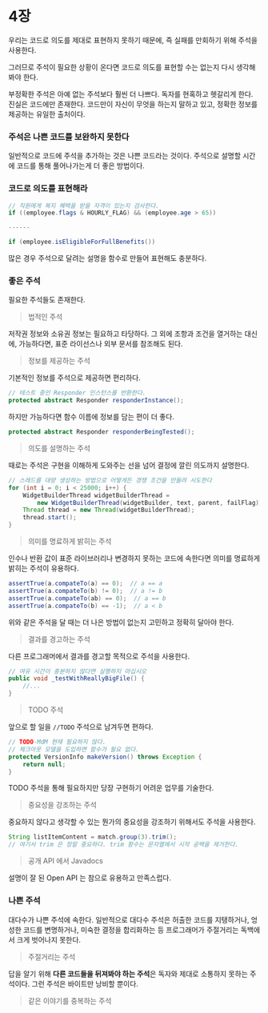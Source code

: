 # 4장

우리는 코드로 의도를 제대로 표현하지 못하기 때문에, 즉 실패를 만회하기 위해 주석을 사용한다.

그러므로 주석이 필요한 상황이 온다면 코드로 의도를 표현할 수는 없는지 다시 생각해봐야 한다.

부정확한 주석은 아예 없는 주석보다 훨씬 더 나쁘다. 독자를 현혹하고 헷갈리게 한다. 진실은 코드에만 존재한다. 코드만이 자신이 무엇을 하는지 말하고 있고, 정확한 정보를 제공하는 유일한 출처이다.

### 주석은 나쁜 코드를 보완하지 못한다

일반적으로 코드에 주석을 추가하는 것은 나쁜 코드라는 것이다. 주석으로 설명할 시간에 코드를 통해 풀어나가는게 더 좋은 방법이다.

### 코드로 의도를 표현해라

```java
// 직원에게 복지 혜택을 받을 자격이 있는지 검사한다.
if ((employee.flags & HOURLY_FLAG) && (employee.age > 65))

------

if (employee.isEligibleForFullBenefits())
```

많은 경우 주석으로 달려는 설명을 함수로 만들어 표현해도 충분하다.

### 좋은 주석

필요한 주석들도 존재한다.

> 법적인 주석
>

저작권 정보와 소유권 정보는 필요하고 타당하다. 그 외에 조항과 조건을 열거하는 대신에, 가능하다면, 표준 라이선스나 외부 문서를 참조해도 된다.

> 정보를 제공하는 주석
>

기본적인 정보를 주석으로 제공하면 편리하다.

```java
// 테스트 중인 Responder 인스턴스를 반환한다.
protected abstract Responder responderInstance();
```

하지만 가능하다면 함수 이름에 정보를 담는 편이 더 좋다.

```java
protected abstract Responder responderBeingTested();
```

> 의도를 설명하는 주석
>

때로는 주석은 구현을 이해하게 도와주는 선을 넘어 결정에 깔린 의도까지 설명한다.

```java
// 스레드를 대량 생성하는 방법으로 어떻게든 경쟁 조건을 만들려 시도한다
for (int i = 0; i < 25000; i++) {
	WidgetBuilderThread widgetBuilderThread = 
		new WidgetBuilderThread(widgetBuilder, text, parent, failFlag);
	Thread thread = new Thread(widgetBuilderThread);
	thread.start();
}
```

> 의미를 명료하게 밝히는 주석
>

인수나 반환 값이 표준 라이브러리나 변경하지 못하는 코드에 속한다면 의미를 명료하게 밝히는 주석이 유용하다.

```java
assertTrue(a.compateTo(a) == 0);  // a == a
assertTrue(a.compateTo(b) != 0);  // a != b
assertTrue(a.compateTo(ab) == 0);  // a == b
assertTrue(a.compateTo(b) == -1);  // a < b
```

위와 같은 주석을 달 때는 더 나은 방법이 없는지 고민하고 정확히 달아야 한다.

> 결과를 경고하는 주석
>

다른 프로그래머에서 결과를 경고할 목적으로 주석을 사용한다.

```java
// 여유 시간이 충분하지 않다면 실행하지 마십시오
public void _testWithReallyBigFile() {
	//...
}
```

> TODO 주석
>

앞으로 할 일을 `//TODO` 주석으로 남겨두면 편하다.

```java
// TODO-MdM 현재 필요하지 않다.
// 체크아웃 모델을 도입하면 함수가 필요 없다.
protected VersionInfo makeVersion() throws Exception {
	return null;
}
```

TODO 주석을 통해 필요하지만 당장 구현하기 어려운 업무를 기술한다.

> 중요성을 강조하는 주석
>

중요하지 않다고 생각할 수 있는 뭔가의 중요성을 강조하기 위해서도 주석을 사용한다.

```java
String listItemContent = match.group(3).trim();
// 여기서 trim 은 정말 중요하다. trim 함수는 문자열에서 시작 공백을 제거한다.
```

> 공개 API 에서 Javadocs
>

설명이 잘 된 Open API 는 참으로 유용하고 만족스럽다.

### 나쁜 주석

대다수가 나쁜 주석에 속한다. 일반적으로 대다수 주석은 허출한 코드를 지탱하거나, 엉성한 코드를 변명하거나, 미숙한 결정을 합리화하는 등 프로그래머가 주절거리는 독백에서 크게 벗어나지 못한다.

> 주절거리는 주석
>

답을 알기 위해 **다른 코드들을 뒤져봐야 하는 주석**은 독자와 제대로 소통하지 못하는 주석이다. 그런 주석은 바이트만 낭비할 뿐이다.

> 같은 이야기를 중복하는 주석
>
